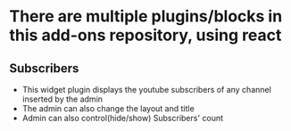 # There are multiple plugins/blocks in this add-ons repository, using react

## Subscribers
- This widget plugin displays the youtube subscribers of any channel inserted by the admin
- The admin can also change the layout and title
- Admin can also control(hide/show) Subscribers' count
